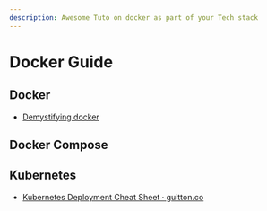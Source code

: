 ```yaml
---
description: Awesome Tuto on docker as part of your Tech stack
---
```


# Docker Guide

## Docker

- [Demystifying docker](https://www.youtube.com/watch?v=pGYAg7TMmp0&index=1&list=PLoYCgNOIyGAAzevEST2qm2Xbe3aeLFvLc)

## Docker Compose

## Kubernetes

- [Kubernetes Deployment Cheat Sheet · guitton.co](https://guitton.co/posts/kubernetes-cheatsheet/)
